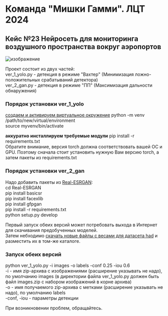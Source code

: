 # Команда "Мишки Гамми". ЛЦТ 2024
## Кейс №23 Нейросеть для мониторинга воздушного пространства вокруг аэропортов 

![изображение](https://github.com/steelfeet/928-lct24/assets/75137738/4d43f94a-1554-4c87-91c2-f5facb8ced0b)

Проект состоит из двух частей:  
ver_1_yolo.py - детекция в режиме "Вахтер" (Минимизация ложно-положительных срабатываний детектора)  
ver_2_gan.py - детекция в режиме "ПП" (Максимизация дальности обнаружения)  

### Порядок установки ver_1_yolo
[создаем и активируем виртуальное окружение](https://docs.python.org/3/library/venv.html)
python -m venv /path/to/new/virtual/environment  
source myvenv/bin/activate

**аккуратно инсталлируем требуемые модули**
pip install -r requirements.txt  
Обратите внимание, версия torch должна соответствовать вашей ОС и GPU. Поэтому сначала стоит установить нужную Вам версию torch, а затем пакеты из requirements.txt

### Порядок установки ver_2_gan
Надо добавить пакеты из [Real-ESRGAN](https://github.com/xinntao/Real-ESRGAN):  
cd Real-ESRGAN  
pip install basicsr  
pip install facexlib  
pip install gfpgan  
pip install -r requirements.txt  
python setup.py develop  

Первый запуск обеих версий может потребовать выхода в Интернет для скачивания предобученных моделей.  
Затем небходимо [скачать новые файлы с весами для датасета had](https://disk.yandex.ru/d/N8iylUdlmqCGtg) и разместить их в том-же каталоге. 

### Запуск обеих версий
python ver_1_yolo.py -i images -o labels -conf 0.25 -iou 0.6  
-i - имя zip-архива с изображениями (расширение указывать не надо), по умолчанию images (в директории файла ver_1_yolo.py должен быть файл images.zip c набором изображений в корне архива)  
-o - имя получаемого zip-архива с метками (расширение указывать не надо), по умолчанию labels  
-conf, -iou - параметры детекции

При возникновении проблем, обращайтесь. 
